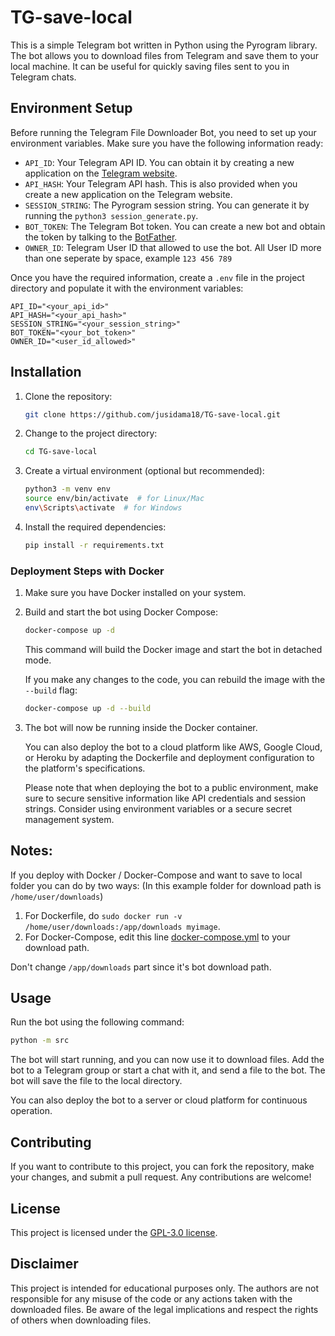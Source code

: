 # TG-save-local

This is a simple Telegram bot written in Python using the Pyrogram library. The bot allows you to download files from Telegram and save them to your local machine. It can be useful for quickly saving files sent to you in Telegram chats.

## Environment Setup

Before running the Telegram File Downloader Bot, you need to set up your environment variables. Make sure you have the following information ready:

- `API_ID`: Your Telegram API ID. You can obtain it by creating a new application on the [Telegram website](https://my.telegram.org/apps).
- `API_HASH`: Your Telegram API hash. This is also provided when you create a new application on the Telegram website.
- `SESSION_STRING`: The Pyrogram session string. You can generate it by running the `python3 session_generate.py`.
- `BOT_TOKEN`: The Telegram Bot token. You can create a new bot and obtain the token by talking to the [BotFather](https://core.telegram.org/bots#botfather).
- `OWNER_ID`: Telegram User ID that allowed to use the bot. All User ID more than one seperate by space, example `123 456 789`

Once you have the required information, create a `.env` file in the project directory and populate it with the environment variables:

```
API_ID="<your_api_id>"
API_HASH="<your_api_hash>"
SESSION_STRING="<your_session_string>"
BOT_TOKEN="<your_bot_token>"
OWNER_ID="<user_id_allowed>"
```

## Installation

1. Clone the repository:

   ```bash
   git clone https://github.com/jusidama18/TG-save-local.git
   ```

2. Change to the project directory:

   ```bash
   cd TG-save-local
   ```

3. Create a virtual environment (optional but recommended):

   ```bash
   python3 -m venv env
   source env/bin/activate  # for Linux/Mac
   env\Scripts\activate  # for Windows
   ```

4. Install the required dependencies:

   ```bash
   pip install -r requirements.txt
   ```

### Deployment Steps with Docker

1. Make sure you have Docker installed on your system.

2. Build and start the bot using Docker Compose:

   ```bash
   docker-compose up -d
   ```

   This command will build the Docker image and start the bot in detached mode.

   If you make any changes to the code, you can rebuild the image with the `--build` flag:

   ```bash
   docker-compose up -d --build
   ```

3. The bot will now be running inside the Docker container.

    You can also deploy the bot to a cloud platform like AWS, Google Cloud, or Heroku by adapting the Dockerfile and deployment configuration to the platform's specifications.

    Please note that when deploying the bot to a public environment, make sure to secure sensitive information like API credentials and session strings. Consider using environment variables or a secure secret management system.

## Notes:
If you deploy with Docker / Docker-Compose and want to save to local folder you can do by two ways:
(In this example folder for download path is `/home/user/downloads`)

1. For Dockerfile, do `sudo docker run -v /home/user/downloads:/app/downloads myimage`.
2. For Docker-Compose, edit this line [docker-compose.yml](https://github.com/jusidama18/TG-save-local/blob/main/docker-compose.yml#L12) to your download path.

Don't change `/app/downloads` part since it's bot download path.

## Usage

Run the bot using the following command:

```bash
python -m src
```

The bot will start running, and you can now use it to download files. Add the bot to a Telegram group or start a chat with it, and send a file to the bot. The bot will save the file to the local directory.

You can also deploy the bot to a server or cloud platform for continuous operation.

## Contributing

If you want to contribute to this project, you can fork the repository, make your changes, and submit a pull request. Any contributions are welcome!

## License

This project is licensed under the [GPL-3.0 license](LICENSE).

## Disclaimer

This project is intended for educational purposes only. The authors are not responsible for any misuse of the code or any actions taken with the downloaded files. Be aware of the legal implications and respect the rights of others when downloading files.
